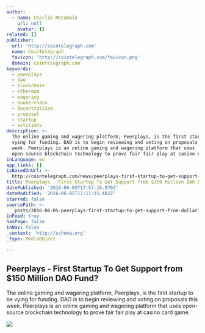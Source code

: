 ```yaml
---
author:
  - name: Charlie McCombie
    url: null
    avatar: {}
related: []
publisher:
  url: 'http://cointelegraph.com'
  name: CoinTelegraph
  favicon: 'http://cointelegraph.com/favicon.png'
  domain: cointelegraph.com
keywords:
  - peerplays
  - dao
  - blockchain
  - ethereum
  - wagering
  - bunkerchain
  - decentralized
  - proposal
  - startup
  - solutions
description: >-
  The online gaming and wagering platform, Peerplays, is the first startup to be
  vying for funding. DAO is to begin reviewing and voting on proposals this
  week. Peerplays is an online gaming and wagering platform that uses
  open-source blockchain technology to prove fair fair play at casino card game.
inLanguage: en
app_links: []
isBasedOnUrl: >-
  http://cointelegraph.com/news/peerplays-first-startup-to-get-support-from-150-million-dao-fund
title: Peerplays - First Startup To Get Support from $150 Million DAO Fund?
datePublished: '2016-06-05T17:57:16.970Z'
dateModified: '2016-06-05T17:11:15.482Z'
starred: false
sourcePath: >-
  _posts/2016-06-05-peerplays-first-startup-to-get-support-from-dollar150-million-d.md
inFeed: true
hasPage: false
inNav: false
_context: 'http://schema.org'
_type: MediaObject

---
```

<article style=""><h1>Peerplays - First Startup To Get Support from $150 Million DAO Fund?</h1><p>The online gaming and wagering platform, Peerplays, is the first startup to be vying for funding. DAO is to begin reviewing and voting on proposals this week. Peerplays is an online gaming and wagering platform that uses open-source blockchain technology to prove fair fair play at casino card game.</p><img src="http://cointelegraph.com/images/725_aHR0cDovL2NvaW50ZWxlZ3JhcGguY29tL3N0b3JhZ2UvdXBsb2Fkcy92aWV3LzFiZGZmMDk0YjFkYTQ3Zjk5ZDg3ODE5NWI4OGFmMTZmLmpwZw==.jpg" /></article>